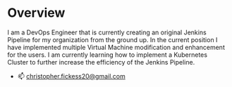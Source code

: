 # Overview 

I am a DevOps Engineer that is currently creating an original Jenkins Pipeline for my organization from the ground up. In the current position I have implemented multiple Virtual Machine modification and enhancement for the users. I am currently learning how to implement a Kubernetes Cluster to further increase the efficiency of the Jenkins Pipeline.
  

- 📫 christopher.fickess20@gmail.com

<!---
christopherfickess/christopherfickess is a ✨ special ✨ repository because its `README.md` (this file) appears on your GitHub profile.
You can click the Preview link to take a look at your changes.
--->
